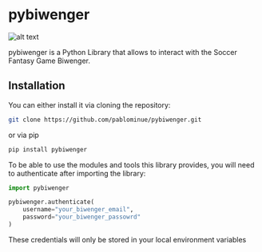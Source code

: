 # pybiwenger
![alt text](https://github.com/pablominue/pybiwenger/blob/main/image.jpg?raw=true)

pybiwenger is a Python Library that allows to interact with the Soccer Fantasy Game Biwenger.

## Installation

You can either install it via cloning the repository:

```bash
git clone https://github.com/pablominue/pybiwenger.git
```

or via pip

```bash
pip install pybiwenger
```

To be able to use the modules and tools this library provides, you will need to authenticate after importing the library:

```python
import pybiwenger

pybiwenger.authenticate(
    username="your_biwenger_email",
    password="your_biwenger_passowrd"
)
```

These credentials will only be stored in your local environment variables
